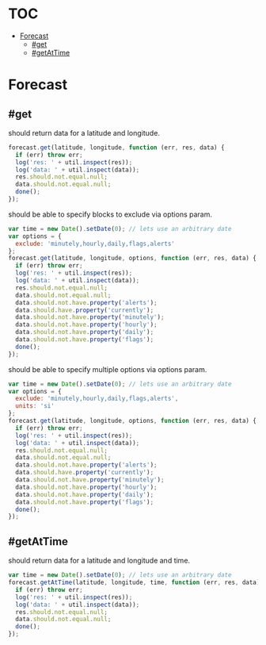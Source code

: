 # TOC
   - [Forecast](#forecast)
     - [#get](#forecast-get)
     - [#getAtTime](#forecast-getattime)
<a name=""></a>
 
<a name="forecast"></a>
# Forecast
<a name="forecast-get"></a>
## #get
should return data for a latitude and longitude.

```js
forecast.get(latitude, longitude, function (err, res, data) {
  if (err) throw err;
  log('res: ' + util.inspect(res));
  log('data: ' + util.inspect(data));
  res.should.not.equal.null;
  data.should.not.equal.null;
  done();
});
```

should be able to specify blocks to exclude via options param.

```js
var time = new Date().setDate(0); // lets use an arbitrary date
var options = {
  exclude: 'minutely,hourly,daily,flags,alerts'
};
forecast.get(latitude, longitude, options, function (err, res, data) {
  if (err) throw err;
  log('res: ' + util.inspect(res));
  log('data: ' + util.inspect(data));
  res.should.not.equal.null;
  data.should.not.equal.null;
  data.should.not.have.property('alerts');
  data.should.have.property('currently');
  data.should.not.have.property('minutely');
  data.should.not.have.property('hourly');
  data.should.not.have.property('daily');
  data.should.not.have.property('flags');
  done();
});
```

should be able to specify multiple options via options param.

```js
var time = new Date().setDate(0); // lets use an arbitrary date
var options = {
  exclude: 'minutely,hourly,daily,flags,alerts',
  units: 'si'
};
forecast.get(latitude, longitude, options, function (err, res, data) {
  if (err) throw err;
  log('res: ' + util.inspect(res));
  log('data: ' + util.inspect(data));
  res.should.not.equal.null;
  data.should.not.equal.null;
  data.should.not.have.property('alerts');
  data.should.have.property('currently');
  data.should.not.have.property('minutely');
  data.should.not.have.property('hourly');
  data.should.not.have.property('daily');
  data.should.not.have.property('flags');
  done();
});
```

<a name="forecast-getattime"></a>
## #getAtTime
should return data for a latitude and longitude and time.

```js
var time = new Date().setDate(0); // lets use an arbitrary date
forecast.getAtTime(latitude, longitude, time, function (err, res, data) {
  if (err) throw err;
  log('res: ' + util.inspect(res));
  log('data: ' + util.inspect(data));
  res.should.not.equal.null;
  data.should.not.equal.null;
  done();
});
```

